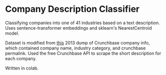 # Company Description Classifier
Classifying companies into one of 41 industries based on a text description. Uses sentence-transformer embeddings and sklearn's NearestCentroid model.  

Dataset is modified from [this](https://github.com/datahoarder/crunchbase-october-2013) 2013 dump of Crunchbase company info, which contained company name, industry category, and crunchbase permalink. Used the free Crunchbase API to scrape the short description for each company.

Written in colab.
